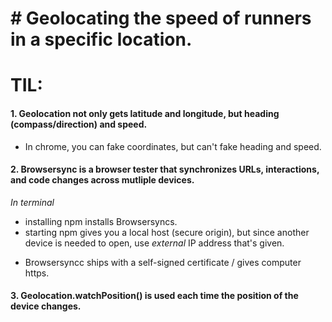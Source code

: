 # # Geolocating the speed of runners in a specific location.

# TIL:

#### 1. Geolocation not only gets latitude and longitude, but heading (compass/direction) and speed.

- In chrome, you can fake coordinates, but can't fake heading and speed.

#### 2. Browsersync is a browser tester that synchronizes URLs, interactions, and code changes across mutliple devices.

_In terminal_

- installing npm installs Browsersyncs.
- starting npm gives you a local host (secure origin), but since another device is needed to open, use _external_ IP address that's given.

* Browsersyncc ships with a self-signed certificate / gives computer https.

#### 3. Geolocation.watchPosition() is used each time the position of the device changes.
